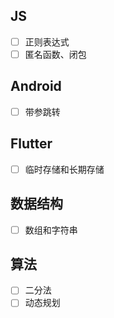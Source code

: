 ## JS
- [ ] 正则表达式
- [ ] 匿名函数、闭包

## Android
- [ ] 带参跳转

## Flutter
- [ ] 临时存储和长期存储

## 数据结构
- [ ] 数组和字符串


## 算法
- [ ] 二分法
- [ ] 动态规划
